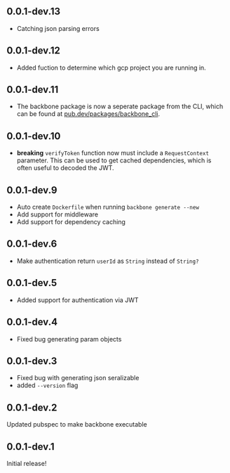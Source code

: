 ## 0.0.1-dev.13

- Catching json parsing errors

## 0.0.1-dev.12

- Added fuction to determine which gcp project you are running in.

## 0.0.1-dev.11

- The backbone package is now a seperate package from the CLI, which can be found at [pub.dev/packages/backbone_cli](https://pub.dev/packages/backbone_cli).

## 0.0.1-dev.10

- **breaking** `verifyToken` function now must include a `RequestContext` parameter. This can be used to get cached dependencies, which is often useful to decoded the JWT.

## 0.0.1-dev.9

- Auto create `Dockerfile` when running `backbone generate --new`
- Add support for middleware
- Add support for dependency caching

## 0.0.1-dev.6

- Make authentication return `userId` as `String` instead of `String?`

## 0.0.1-dev.5

- Added support for authentication via JWT

## 0.0.1-dev.4

- Fixed bug generating param objects

## 0.0.1-dev.3

- Fixed bug with generating json seralizable
- added `--version` flag

## 0.0.1-dev.2

Updated pubspec to make backbone executable

## 0.0.1-dev.1

Initial release!
